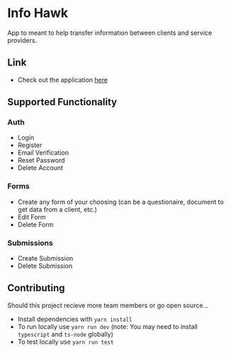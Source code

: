 # Info Hawk

App to meant to help transfer information between clients and service providers.

## Link

- Check out the application [here](https://info-hawk.herokuapp.com/)

## Supported Functionality

### Auth

- Login
- Register
- Email Verification
- Reset Password
- Delete Account

### Forms

- Create any form of your choosing (can be a questionaire, document to get data from a client, etc.)
- Edit Form
- Delete Form

### Submissions

- Create Submission
- Delete Submission

## Contributing

Should this project recieve more team members or go open source...

- Install dependencies with `yarn install`
- To run locally use `yarn run dev` (note: You may need to install `typescript` and `ts-node` globally)
- To test locally use `yarn run test`
